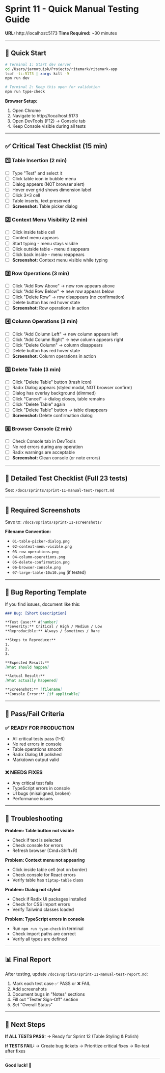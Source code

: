 # Sprint 11 - Quick Manual Testing Guide

**URL:** http://localhost:5173
**Time Required:** ~30 minutes

---

## 🚀 Quick Start

```bash
# Terminal 1: Start dev server
cd /Users/jarmotuisk/Projects/ritemark/ritemark-app
lsof -ti:5173 | xargs kill -9
npm run dev

# Terminal 2: Keep this open for validation
npm run type-check
```

**Browser Setup:**
1. Open Chrome
2. Navigate to http://localhost:5173
3. Open DevTools (F12) → Console tab
4. Keep Console visible during all tests

---

## ✅ Critical Test Checklist (15 min)

### 1️⃣ Table Insertion (2 min)
- [ ] Type "Test" and select it
- [ ] Click table icon in bubble menu
- [ ] Dialog appears (NOT browser alert)
- [ ] Hover over grid shows dimension label
- [ ] Click 3×3 cell
- [ ] Table inserts, text preserved
- [ ] **Screenshot:** Table picker dialog

### 2️⃣ Context Menu Visibility (2 min)
- [ ] Click inside table cell
- [ ] Context menu appears
- [ ] Start typing - menu stays visible
- [ ] Click outside table - menu disappears
- [ ] Click back inside - menu reappears
- [ ] **Screenshot:** Context menu visible while typing

### 3️⃣ Row Operations (3 min)
- [ ] Click "Add Row Above" → new row appears above
- [ ] Click "Add Row Below" → new row appears below
- [ ] Click "Delete Row" → row disappears (no confirmation)
- [ ] Delete button has red hover state
- [ ] **Screenshot:** Row operations in action

### 4️⃣ Column Operations (3 min)
- [ ] Click "Add Column Left" → new column appears left
- [ ] Click "Add Column Right" → new column appears right
- [ ] Click "Delete Column" → column disappears
- [ ] Delete button has red hover state
- [ ] **Screenshot:** Column operations in action

### 5️⃣ Delete Table (3 min)
- [ ] Click "Delete Table" button (trash icon)
- [ ] Radix Dialog appears (styled modal, NOT browser confirm)
- [ ] Dialog has overlay background (dimmed)
- [ ] Click "Cancel" → dialog closes, table remains
- [ ] Click "Delete Table" again
- [ ] Click "Delete Table" button → table disappears
- [ ] **Screenshot:** Delete confirmation dialog

### 6️⃣ Browser Console (2 min)
- [ ] Check Console tab in DevTools
- [ ] No red errors during any operation
- [ ] Radix warnings are acceptable
- [ ] **Screenshot:** Clean console (or note errors)

---

## 🔬 Detailed Test Checklist (Full 23 tests)

See: `/docs/sprints/sprint-11-manual-test-report.md`

---

## 📸 Required Screenshots

Save to: `/docs/sprints/sprint-11-screenshots/`

**Filename Convention:**
- `01-table-picker-dialog.png`
- `02-context-menu-visible.png`
- `03-row-operations.png`
- `04-column-operations.png`
- `05-delete-confirmation.png`
- `06-browser-console.png`
- `07-large-table-10x10.png` (if tested)

---

## 🐛 Bug Reporting Template

If you find issues, document like this:

```markdown
### Bug: [Short Description]

**Test Case:** #[number]
**Severity:** Critical / High / Medium / Low
**Reproducible:** Always / Sometimes / Rare

**Steps to Reproduce:**
1.
2.
3.

**Expected Result:**
[What should happen]

**Actual Result:**
[What actually happened]

**Screenshot:** [filename]
**Console Error:** [if applicable]
```

---

## 🎯 Pass/Fail Criteria

### ✅ READY FOR PRODUCTION
- All critical tests pass (1-6)
- No red errors in console
- Table operations smooth
- Radix Dialog UI polished
- Markdown output valid

### ❌ NEEDS FIXES
- Any critical test fails
- TypeScript errors in console
- UI bugs (misaligned, broken)
- Performance issues

---

## 🔧 Troubleshooting

**Problem: Table button not visible**
- Check if text is selected
- Check console for errors
- Refresh browser (Cmd+Shift+R)

**Problem: Context menu not appearing**
- Click inside table cell (not on border)
- Check console for React errors
- Verify table has `tiptap-table` class

**Problem: Dialog not styled**
- Check if Radix UI packages installed
- Check for CSS import errors
- Verify Tailwind classes loaded

**Problem: TypeScript errors in console**
- Run `npm run type-check` in terminal
- Check import paths are correct
- Verify all types are defined

---

## 📊 Final Report

After testing, update `/docs/sprints/sprint-11-manual-test-report.md`:

1. Mark each test case ✅ PASS or ❌ FAIL
2. Add screenshots
3. Document bugs in "Notes" sections
4. Fill out "Tester Sign-Off" section
5. Set "Overall Status"

---

## 🚀 Next Steps

**If ALL TESTS PASS:**
→ Ready for Sprint 12 (Table Styling & Polish)

**If TESTS FAIL:**
→ Create bug tickets
→ Prioritize critical fixes
→ Re-test after fixes

---

**Good luck! 🎉**
